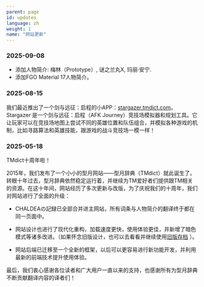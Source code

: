 ```yaml
---
parent: page
id: updates
language: zh
weight: 1
name: "网站更新"
---
```


### 2025-09-08

- 添加人物简介: 梅林（Prototype）, 谜之兰丸X, 玛丽·安宁.
- 添加FGO Material 17人物简介。

### 2025-08-15

我们最近推出了一个剑与远征：启程的小APP：[stargazer.tmdict.com](https://stargazer.tmdict.com/)。Stargazer 是一个剑与远征：启程（AFK Journey）竞技场模拟器和规划工具。它让玩家可以在竞技场地图上尝试不同的英雄位置和队伍组合，并模拟各种游戏的机制，比如寻路算法和英雄技能，跟游戏的战斗竞技场一模一样！

### 2025-05-18

TMdict十周年啦！

2015年，我们发布了一个小小的型月网站——型月辞典（TMdict）就此诞生了。转眼十年过去，型月辞典依然稳定运行着，并继续为TM爱好者们提供跟TM相关的资源。在这十年间，网站经历了多次更新与改版，为了庆祝我们的十周年，我们对网站进行了全面的升级：

- CHALDEAの記録已全部合并进主网站，所有词条与人物简介的翻译终于都在同一页面中。

- 网站设计也进行了现代化重构，加载速度更快，使用体验更佳，并新增了暗色模式等诸多改进。（如果怀念旧版设计，也可以去看看并继续使用<a href="../legacy/en/index.html">旧版存档</a> ）。

- 网站后端已迁移至一个全新的框架，以后可以更容易进行新功能开发，并利用最新的前端技术提升使用体验。

最后，我们衷心感谢各位读者和广大用户一直以来的支持，也感谢所有为型月辞典不断贡献翻译内容的译者们！
